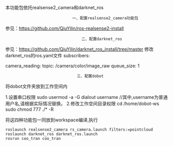 本功能包依托realsense2_camera和darknet_ros
                                     


                                 一、配置realsense2_camera功能包

参见：https://github.com/QiuYilin/ros-realsense2-install

					
                                     二、配置darknet_ros
参见：https://github.com/QiuYilin/darknet_ros_install/tree/master
修改darknet_ros的ros.yaml文件 
subscribers:

  camera_reading:
    topic: /camera/color/image_raw
    queue_size: 1

                                   三、配置dobot
将dobot文件夹放到工作空间内

1.设置串口权限
sudo usermod -a -G dialout username //其中,username为普通用户名,请根据实际情况替换。
2.修改工作空间目录权限
 cd /home/dobot-ws
 sudo chmod 777 ./* -R


将这四种功能包一同放到workspace编译,执行

```
roslaunch realsense2_camera rs_camera.launch filters:=pointcloud
roslaunch darknet_ros darknet_ros.launch
rosrun coo_tran coo_tran
```






